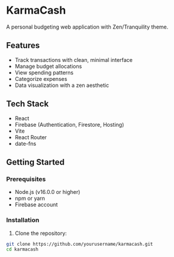 # KarmaCash

A personal budgeting web application with Zen/Tranquility theme.

## Features

- Track transactions with clean, minimal interface
- Manage budget allocations
- View spending patterns
- Categorize expenses
- Data visualization with a zen aesthetic

## Tech Stack

- React
- Firebase (Authentication, Firestore, Hosting)
- Vite
- React Router
- date-fns

## Getting Started

### Prerequisites

- Node.js (v16.0.0 or higher)
- npm or yarn
- Firebase account

### Installation

1. Clone the repository:
```bash
git clone https://github.com/yourusername/karmacash.git
cd karmacash